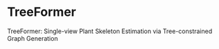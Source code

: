 # TreeFormer
TreeFormer: Single-view Plant Skeleton Estimation via Tree-constrained Graph Generation

